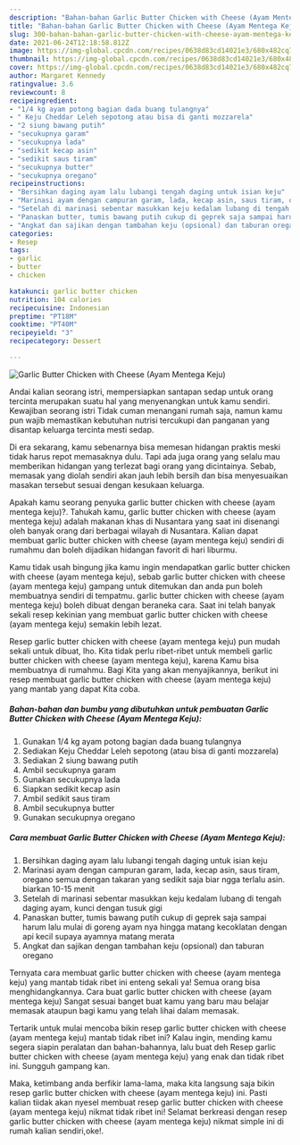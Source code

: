 ```yaml
---
description: "Bahan-bahan Garlic Butter Chicken with Cheese (Ayam Mentega Keju) yang sedap dan Mudah Dibuat"
title: "Bahan-bahan Garlic Butter Chicken with Cheese (Ayam Mentega Keju) yang sedap dan Mudah Dibuat"
slug: 300-bahan-bahan-garlic-butter-chicken-with-cheese-ayam-mentega-keju-yang-sedap-dan-mudah-dibuat
date: 2021-06-24T12:18:58.812Z
image: https://img-global.cpcdn.com/recipes/0638d83cd14021e3/680x482cq70/garlic-butter-chicken-with-cheese-ayam-mentega-keju-foto-resep-utama.jpg
thumbnail: https://img-global.cpcdn.com/recipes/0638d83cd14021e3/680x482cq70/garlic-butter-chicken-with-cheese-ayam-mentega-keju-foto-resep-utama.jpg
cover: https://img-global.cpcdn.com/recipes/0638d83cd14021e3/680x482cq70/garlic-butter-chicken-with-cheese-ayam-mentega-keju-foto-resep-utama.jpg
author: Margaret Kennedy
ratingvalue: 3.6
reviewcount: 8
recipeingredient:
- "1/4 kg ayam potong bagian dada buang tulangnya"
- " Keju Cheddar Leleh sepotong atau bisa di ganti mozzarela"
- "2 siung bawang putih"
- "secukupnya garam"
- "secukupnya lada"
- "sedikit kecap asin"
- "sedikit saus tiram"
- "secukupnya butter"
- "secukupnya oregano"
recipeinstructions:
- "Bersihkan daging ayam lalu lubangi tengah daging untuk isian keju"
- "Marinasi ayam dengan campuran garam, lada, kecap asin, saus tiram, oregano semua dengan takaran yang sedikit saja biar ngga terlalu asin. biarkan 10-15 menit"
- "Setelah di marinasi sebentar masukkan keju kedalam lubang di tengah daging ayam, kunci dengan tusuk gigi"
- "Panaskan butter, tumis bawang putih cukup di geprek saja sampai harum lalu mulai di goreng ayam nya hingga matang kecoklatan dengan api kecil supaya ayamnya matang merata"
- "Angkat dan sajikan dengan tambahan keju (opsional) dan taburan oregano"
categories:
- Resep
tags:
- garlic
- butter
- chicken

katakunci: garlic butter chicken 
nutrition: 104 calories
recipecuisine: Indonesian
preptime: "PT18M"
cooktime: "PT40M"
recipeyield: "3"
recipecategory: Dessert

---
```



![Garlic Butter Chicken with Cheese (Ayam Mentega Keju)](https://img-global.cpcdn.com/recipes/0638d83cd14021e3/680x482cq70/garlic-butter-chicken-with-cheese-ayam-mentega-keju-foto-resep-utama.jpg)

Andai kalian seorang istri, mempersiapkan santapan sedap untuk orang tercinta merupakan suatu hal yang menyenangkan untuk kamu sendiri. Kewajiban seorang istri Tidak cuman menangani rumah saja, namun kamu pun wajib memastikan kebutuhan nutrisi tercukupi dan panganan yang disantap keluarga tercinta mesti sedap.

Di era  sekarang, kamu sebenarnya bisa memesan hidangan praktis meski tidak harus repot memasaknya dulu. Tapi ada juga orang yang selalu mau memberikan hidangan yang terlezat bagi orang yang dicintainya. Sebab, memasak yang diolah sendiri akan jauh lebih bersih dan bisa menyesuaikan masakan tersebut sesuai dengan kesukaan keluarga. 



Apakah kamu seorang penyuka garlic butter chicken with cheese (ayam mentega keju)?. Tahukah kamu, garlic butter chicken with cheese (ayam mentega keju) adalah makanan khas di Nusantara yang saat ini disenangi oleh banyak orang dari berbagai wilayah di Nusantara. Kalian dapat membuat garlic butter chicken with cheese (ayam mentega keju) sendiri di rumahmu dan boleh dijadikan hidangan favorit di hari liburmu.

Kamu tidak usah bingung jika kamu ingin mendapatkan garlic butter chicken with cheese (ayam mentega keju), sebab garlic butter chicken with cheese (ayam mentega keju) gampang untuk ditemukan dan anda pun boleh membuatnya sendiri di tempatmu. garlic butter chicken with cheese (ayam mentega keju) boleh dibuat dengan beraneka cara. Saat ini telah banyak sekali resep kekinian yang membuat garlic butter chicken with cheese (ayam mentega keju) semakin lebih lezat.

Resep garlic butter chicken with cheese (ayam mentega keju) pun mudah sekali untuk dibuat, lho. Kita tidak perlu ribet-ribet untuk membeli garlic butter chicken with cheese (ayam mentega keju), karena Kamu bisa membuatnya di rumahmu. Bagi Kita yang akan menyajikannya, berikut ini resep membuat garlic butter chicken with cheese (ayam mentega keju) yang mantab yang dapat Kita coba.

<!--inarticleads1-->

##### Bahan-bahan dan bumbu yang dibutuhkan untuk pembuatan Garlic Butter Chicken with Cheese (Ayam Mentega Keju):

1. Gunakan 1/4 kg ayam potong bagian dada buang tulangnya
1. Sediakan  Keju Cheddar Leleh sepotong (atau bisa di ganti mozzarela)
1. Sediakan 2 siung bawang putih
1. Ambil secukupnya garam
1. Gunakan secukupnya lada
1. Siapkan sedikit kecap asin
1. Ambil sedikit saus tiram
1. Ambil secukupnya butter
1. Gunakan secukupnya oregano




<!--inarticleads2-->

##### Cara membuat Garlic Butter Chicken with Cheese (Ayam Mentega Keju):

1. Bersihkan daging ayam lalu lubangi tengah daging untuk isian keju
1. Marinasi ayam dengan campuran garam, lada, kecap asin, saus tiram, oregano semua dengan takaran yang sedikit saja biar ngga terlalu asin. biarkan 10-15 menit
1. Setelah di marinasi sebentar masukkan keju kedalam lubang di tengah daging ayam, kunci dengan tusuk gigi
1. Panaskan butter, tumis bawang putih cukup di geprek saja sampai harum lalu mulai di goreng ayam nya hingga matang kecoklatan dengan api kecil supaya ayamnya matang merata
1. Angkat dan sajikan dengan tambahan keju (opsional) dan taburan oregano




Ternyata cara membuat garlic butter chicken with cheese (ayam mentega keju) yang mantab tidak ribet ini enteng sekali ya! Semua orang bisa menghidangkannya. Cara buat garlic butter chicken with cheese (ayam mentega keju) Sangat sesuai banget buat kamu yang baru mau belajar memasak ataupun bagi kamu yang telah lihai dalam memasak.

Tertarik untuk mulai mencoba bikin resep garlic butter chicken with cheese (ayam mentega keju) mantab tidak ribet ini? Kalau ingin, mending kamu segera siapin peralatan dan bahan-bahannya, lalu buat deh Resep garlic butter chicken with cheese (ayam mentega keju) yang enak dan tidak ribet ini. Sungguh gampang kan. 

Maka, ketimbang anda berfikir lama-lama, maka kita langsung saja bikin resep garlic butter chicken with cheese (ayam mentega keju) ini. Pasti kalian tiidak akan nyesel membuat resep garlic butter chicken with cheese (ayam mentega keju) nikmat tidak ribet ini! Selamat berkreasi dengan resep garlic butter chicken with cheese (ayam mentega keju) nikmat simple ini di rumah kalian sendiri,oke!.

